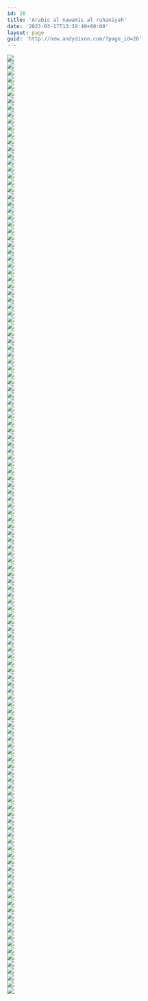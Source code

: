 ```yaml
---
id: 26
title: 'Arabic al nawamis al ruhaniyah'
date: '2023-03-17T13:39:40+00:00'
layout: page
guid: 'http://new.andydixon.com/?page_id=26'
---
```


[![](https://i0.wp.com/assets.g8x2.ldn.idrivee2-23.com/occult/Arabic%20-%20al-nawamis_al-ruhaniyah/0001.thumb.jpg?w=1200&ssl=1)](https://i0.wp.com/assets.g8x2.ldn.idrivee2-23.com/occult/Arabic%20-%20al-nawamis_al-ruhaniyah/0001.jpg?ssl=1)  
[![](https://i0.wp.com/assets.g8x2.ldn.idrivee2-23.com/occult/Arabic%20-%20al-nawamis_al-ruhaniyah/0002.thumb.jpg?w=1200&ssl=1)](https://i0.wp.com/assets.g8x2.ldn.idrivee2-23.com/occult/Arabic%20-%20al-nawamis_al-ruhaniyah/0002.jpg?ssl=1)  
[![](https://i0.wp.com/assets.g8x2.ldn.idrivee2-23.com/occult/Arabic%20-%20al-nawamis_al-ruhaniyah/0003.thumb.jpg?w=1200&ssl=1)](https://i0.wp.com/assets.g8x2.ldn.idrivee2-23.com/occult/Arabic%20-%20al-nawamis_al-ruhaniyah/0003.jpg?ssl=1)  
[![](https://i0.wp.com/assets.g8x2.ldn.idrivee2-23.com/occult/Arabic%20-%20al-nawamis_al-ruhaniyah/0004.thumb.jpg?w=1200&ssl=1)](https://i0.wp.com/assets.g8x2.ldn.idrivee2-23.com/occult/Arabic%20-%20al-nawamis_al-ruhaniyah/0004.jpg?ssl=1)  
[![](https://i0.wp.com/assets.g8x2.ldn.idrivee2-23.com/occult/Arabic%20-%20al-nawamis_al-ruhaniyah/0005.thumb.jpg?w=1200&ssl=1)](https://i0.wp.com/assets.g8x2.ldn.idrivee2-23.com/occult/Arabic%20-%20al-nawamis_al-ruhaniyah/0005.jpg?ssl=1)  
[![](https://i0.wp.com/assets.g8x2.ldn.idrivee2-23.com/occult/Arabic%20-%20al-nawamis_al-ruhaniyah/0006.thumb.jpg?w=1200&ssl=1)](https://i0.wp.com/assets.g8x2.ldn.idrivee2-23.com/occult/Arabic%20-%20al-nawamis_al-ruhaniyah/0006.jpg?ssl=1)  
[![](https://i0.wp.com/assets.g8x2.ldn.idrivee2-23.com/occult/Arabic%20-%20al-nawamis_al-ruhaniyah/0007.thumb.jpg?w=1200&ssl=1)](https://i0.wp.com/assets.g8x2.ldn.idrivee2-23.com/occult/Arabic%20-%20al-nawamis_al-ruhaniyah/0007.jpg?ssl=1)  
[![](https://i0.wp.com/assets.g8x2.ldn.idrivee2-23.com/occult/Arabic%20-%20al-nawamis_al-ruhaniyah/0008.thumb.jpg?w=1200&ssl=1)](https://i0.wp.com/assets.g8x2.ldn.idrivee2-23.com/occult/Arabic%20-%20al-nawamis_al-ruhaniyah/0008.jpg?ssl=1)  
[![](https://i0.wp.com/assets.g8x2.ldn.idrivee2-23.com/occult/Arabic%20-%20al-nawamis_al-ruhaniyah/0009.thumb.jpg?w=1200&ssl=1)](https://i0.wp.com/assets.g8x2.ldn.idrivee2-23.com/occult/Arabic%20-%20al-nawamis_al-ruhaniyah/0009.jpg?ssl=1)  
[![](https://i0.wp.com/assets.g8x2.ldn.idrivee2-23.com/occult/Arabic%20-%20al-nawamis_al-ruhaniyah/0010.thumb.jpg?w=1200&ssl=1)](https://i0.wp.com/assets.g8x2.ldn.idrivee2-23.com/occult/Arabic%20-%20al-nawamis_al-ruhaniyah/0010.jpg?ssl=1)  
[![](https://i0.wp.com/assets.g8x2.ldn.idrivee2-23.com/occult/Arabic%20-%20al-nawamis_al-ruhaniyah/0011.thumb.jpg?w=1200&ssl=1)](https://i0.wp.com/assets.g8x2.ldn.idrivee2-23.com/occult/Arabic%20-%20al-nawamis_al-ruhaniyah/0011.jpg?ssl=1)  
[![](https://i0.wp.com/assets.g8x2.ldn.idrivee2-23.com/occult/Arabic%20-%20al-nawamis_al-ruhaniyah/0012.thumb.jpg?w=1200&ssl=1)](https://i0.wp.com/assets.g8x2.ldn.idrivee2-23.com/occult/Arabic%20-%20al-nawamis_al-ruhaniyah/0012.jpg?ssl=1)  
[![](https://i0.wp.com/assets.g8x2.ldn.idrivee2-23.com/occult/Arabic%20-%20al-nawamis_al-ruhaniyah/0013.thumb.jpg?w=1200&ssl=1)](https://i0.wp.com/assets.g8x2.ldn.idrivee2-23.com/occult/Arabic%20-%20al-nawamis_al-ruhaniyah/0013.jpg?ssl=1)  
[![](https://i0.wp.com/assets.g8x2.ldn.idrivee2-23.com/occult/Arabic%20-%20al-nawamis_al-ruhaniyah/0014.thumb.jpg?w=1200&ssl=1)](https://i0.wp.com/assets.g8x2.ldn.idrivee2-23.com/occult/Arabic%20-%20al-nawamis_al-ruhaniyah/0014.jpg?ssl=1)  
[![](https://i0.wp.com/assets.g8x2.ldn.idrivee2-23.com/occult/Arabic%20-%20al-nawamis_al-ruhaniyah/0015.thumb.jpg?w=1200&ssl=1)](https://i0.wp.com/assets.g8x2.ldn.idrivee2-23.com/occult/Arabic%20-%20al-nawamis_al-ruhaniyah/0015.jpg?ssl=1)  
[![](https://i0.wp.com/assets.g8x2.ldn.idrivee2-23.com/occult/Arabic%20-%20al-nawamis_al-ruhaniyah/0016.thumb.jpg?w=1200&ssl=1)](https://i0.wp.com/assets.g8x2.ldn.idrivee2-23.com/occult/Arabic%20-%20al-nawamis_al-ruhaniyah/0016.jpg?ssl=1)  
[![](https://i0.wp.com/assets.g8x2.ldn.idrivee2-23.com/occult/Arabic%20-%20al-nawamis_al-ruhaniyah/0017.thumb.jpg?w=1200&ssl=1)](https://i0.wp.com/assets.g8x2.ldn.idrivee2-23.com/occult/Arabic%20-%20al-nawamis_al-ruhaniyah/0017.jpg?ssl=1)  
[![](https://i0.wp.com/assets.g8x2.ldn.idrivee2-23.com/occult/Arabic%20-%20al-nawamis_al-ruhaniyah/0018.thumb.jpg?w=1200&ssl=1)](https://i0.wp.com/assets.g8x2.ldn.idrivee2-23.com/occult/Arabic%20-%20al-nawamis_al-ruhaniyah/0018.jpg?ssl=1)  
[![](https://i0.wp.com/assets.g8x2.ldn.idrivee2-23.com/occult/Arabic%20-%20al-nawamis_al-ruhaniyah/0019.thumb.jpg?w=1200&ssl=1)](https://i0.wp.com/assets.g8x2.ldn.idrivee2-23.com/occult/Arabic%20-%20al-nawamis_al-ruhaniyah/0019.jpg?ssl=1)  
[![](https://i0.wp.com/assets.g8x2.ldn.idrivee2-23.com/occult/Arabic%20-%20al-nawamis_al-ruhaniyah/0020.thumb.jpg?w=1200&ssl=1)](https://i0.wp.com/assets.g8x2.ldn.idrivee2-23.com/occult/Arabic%20-%20al-nawamis_al-ruhaniyah/0020.jpg?ssl=1)  
[![](https://i0.wp.com/assets.g8x2.ldn.idrivee2-23.com/occult/Arabic%20-%20al-nawamis_al-ruhaniyah/0021.thumb.jpg?w=1200&ssl=1)](https://i0.wp.com/assets.g8x2.ldn.idrivee2-23.com/occult/Arabic%20-%20al-nawamis_al-ruhaniyah/0021.jpg?ssl=1)  
[![](https://i0.wp.com/assets.g8x2.ldn.idrivee2-23.com/occult/Arabic%20-%20al-nawamis_al-ruhaniyah/0022.thumb.jpg?w=1200&ssl=1)](https://i0.wp.com/assets.g8x2.ldn.idrivee2-23.com/occult/Arabic%20-%20al-nawamis_al-ruhaniyah/0022.jpg?ssl=1)  
[![](https://i0.wp.com/assets.g8x2.ldn.idrivee2-23.com/occult/Arabic%20-%20al-nawamis_al-ruhaniyah/0023.thumb.jpg?w=1200&ssl=1)](https://i0.wp.com/assets.g8x2.ldn.idrivee2-23.com/occult/Arabic%20-%20al-nawamis_al-ruhaniyah/0023.jpg?ssl=1)  
[![](https://i0.wp.com/assets.g8x2.ldn.idrivee2-23.com/occult/Arabic%20-%20al-nawamis_al-ruhaniyah/0024.thumb.jpg?w=1200&ssl=1)](https://i0.wp.com/assets.g8x2.ldn.idrivee2-23.com/occult/Arabic%20-%20al-nawamis_al-ruhaniyah/0024.jpg?ssl=1)  
[![](https://i0.wp.com/assets.g8x2.ldn.idrivee2-23.com/occult/Arabic%20-%20al-nawamis_al-ruhaniyah/0025.thumb.jpg?w=1200&ssl=1)](https://i0.wp.com/assets.g8x2.ldn.idrivee2-23.com/occult/Arabic%20-%20al-nawamis_al-ruhaniyah/0025.jpg?ssl=1)  
[![](https://i0.wp.com/assets.g8x2.ldn.idrivee2-23.com/occult/Arabic%20-%20al-nawamis_al-ruhaniyah/0026.thumb.jpg?w=1200&ssl=1)](https://i0.wp.com/assets.g8x2.ldn.idrivee2-23.com/occult/Arabic%20-%20al-nawamis_al-ruhaniyah/0026.jpg?ssl=1)  
[![](https://i0.wp.com/assets.g8x2.ldn.idrivee2-23.com/occult/Arabic%20-%20al-nawamis_al-ruhaniyah/0027.thumb.jpg?w=1200&ssl=1)](https://i0.wp.com/assets.g8x2.ldn.idrivee2-23.com/occult/Arabic%20-%20al-nawamis_al-ruhaniyah/0027.jpg?ssl=1)  
[![](https://i0.wp.com/assets.g8x2.ldn.idrivee2-23.com/occult/Arabic%20-%20al-nawamis_al-ruhaniyah/0028.thumb.jpg?w=1200&ssl=1)](https://i0.wp.com/assets.g8x2.ldn.idrivee2-23.com/occult/Arabic%20-%20al-nawamis_al-ruhaniyah/0028.jpg?ssl=1)  
[![](https://i0.wp.com/assets.g8x2.ldn.idrivee2-23.com/occult/Arabic%20-%20al-nawamis_al-ruhaniyah/0029.thumb.jpg?w=1200&ssl=1)](https://i0.wp.com/assets.g8x2.ldn.idrivee2-23.com/occult/Arabic%20-%20al-nawamis_al-ruhaniyah/0029.jpg?ssl=1)  
[![](https://i0.wp.com/assets.g8x2.ldn.idrivee2-23.com/occult/Arabic%20-%20al-nawamis_al-ruhaniyah/0030.thumb.jpg?w=1200&ssl=1)](https://i0.wp.com/assets.g8x2.ldn.idrivee2-23.com/occult/Arabic%20-%20al-nawamis_al-ruhaniyah/0030.jpg?ssl=1)  
[![](https://i0.wp.com/assets.g8x2.ldn.idrivee2-23.com/occult/Arabic%20-%20al-nawamis_al-ruhaniyah/0031.thumb.jpg?w=1200&ssl=1)](https://i0.wp.com/assets.g8x2.ldn.idrivee2-23.com/occult/Arabic%20-%20al-nawamis_al-ruhaniyah/0031.jpg?ssl=1)  
[![](https://i0.wp.com/assets.g8x2.ldn.idrivee2-23.com/occult/Arabic%20-%20al-nawamis_al-ruhaniyah/0032.thumb.jpg?w=1200&ssl=1)](https://i0.wp.com/assets.g8x2.ldn.idrivee2-23.com/occult/Arabic%20-%20al-nawamis_al-ruhaniyah/0032.jpg?ssl=1)  
[![](https://i0.wp.com/assets.g8x2.ldn.idrivee2-23.com/occult/Arabic%20-%20al-nawamis_al-ruhaniyah/0033.thumb.jpg?w=1200&ssl=1)](https://i0.wp.com/assets.g8x2.ldn.idrivee2-23.com/occult/Arabic%20-%20al-nawamis_al-ruhaniyah/0033.jpg?ssl=1)  
[![](https://i0.wp.com/assets.g8x2.ldn.idrivee2-23.com/occult/Arabic%20-%20al-nawamis_al-ruhaniyah/0034.thumb.jpg?w=1200&ssl=1)](https://i0.wp.com/assets.g8x2.ldn.idrivee2-23.com/occult/Arabic%20-%20al-nawamis_al-ruhaniyah/0034.jpg?ssl=1)  
[![](https://i0.wp.com/assets.g8x2.ldn.idrivee2-23.com/occult/Arabic%20-%20al-nawamis_al-ruhaniyah/0035.thumb.jpg?w=1200&ssl=1)](https://i0.wp.com/assets.g8x2.ldn.idrivee2-23.com/occult/Arabic%20-%20al-nawamis_al-ruhaniyah/0035.jpg?ssl=1)  
[![](https://i0.wp.com/assets.g8x2.ldn.idrivee2-23.com/occult/Arabic%20-%20al-nawamis_al-ruhaniyah/0036.thumb.jpg?w=1200&ssl=1)](https://i0.wp.com/assets.g8x2.ldn.idrivee2-23.com/occult/Arabic%20-%20al-nawamis_al-ruhaniyah/0036.jpg?ssl=1)  
[![](https://i0.wp.com/assets.g8x2.ldn.idrivee2-23.com/occult/Arabic%20-%20al-nawamis_al-ruhaniyah/0037.thumb.jpg?w=1200&ssl=1)](https://i0.wp.com/assets.g8x2.ldn.idrivee2-23.com/occult/Arabic%20-%20al-nawamis_al-ruhaniyah/0037.jpg?ssl=1)  
[![](https://i0.wp.com/assets.g8x2.ldn.idrivee2-23.com/occult/Arabic%20-%20al-nawamis_al-ruhaniyah/0038.thumb.jpg?w=1200&ssl=1)](https://i0.wp.com/assets.g8x2.ldn.idrivee2-23.com/occult/Arabic%20-%20al-nawamis_al-ruhaniyah/0038.jpg?ssl=1)  
[![](https://i0.wp.com/assets.g8x2.ldn.idrivee2-23.com/occult/Arabic%20-%20al-nawamis_al-ruhaniyah/0039.thumb.jpg?w=1200&ssl=1)](https://i0.wp.com/assets.g8x2.ldn.idrivee2-23.com/occult/Arabic%20-%20al-nawamis_al-ruhaniyah/0039.jpg?ssl=1)  
[![](https://i0.wp.com/assets.g8x2.ldn.idrivee2-23.com/occult/Arabic%20-%20al-nawamis_al-ruhaniyah/0040.thumb.jpg?w=1200&ssl=1)](https://i0.wp.com/assets.g8x2.ldn.idrivee2-23.com/occult/Arabic%20-%20al-nawamis_al-ruhaniyah/0040.jpg?ssl=1)  
[![](https://i0.wp.com/assets.g8x2.ldn.idrivee2-23.com/occult/Arabic%20-%20al-nawamis_al-ruhaniyah/0041.thumb.jpg?w=1200&ssl=1)](https://i0.wp.com/assets.g8x2.ldn.idrivee2-23.com/occult/Arabic%20-%20al-nawamis_al-ruhaniyah/0041.jpg?ssl=1)  
[![](https://i0.wp.com/assets.g8x2.ldn.idrivee2-23.com/occult/Arabic%20-%20al-nawamis_al-ruhaniyah/0042.thumb.jpg?w=1200&ssl=1)](https://i0.wp.com/assets.g8x2.ldn.idrivee2-23.com/occult/Arabic%20-%20al-nawamis_al-ruhaniyah/0042.jpg?ssl=1)  
[![](https://i0.wp.com/assets.g8x2.ldn.idrivee2-23.com/occult/Arabic%20-%20al-nawamis_al-ruhaniyah/0043.thumb.jpg?w=1200&ssl=1)](https://i0.wp.com/assets.g8x2.ldn.idrivee2-23.com/occult/Arabic%20-%20al-nawamis_al-ruhaniyah/0043.jpg?ssl=1)  
[![](https://i0.wp.com/assets.g8x2.ldn.idrivee2-23.com/occult/Arabic%20-%20al-nawamis_al-ruhaniyah/0044.thumb.jpg?w=1200&ssl=1)](https://i0.wp.com/assets.g8x2.ldn.idrivee2-23.com/occult/Arabic%20-%20al-nawamis_al-ruhaniyah/0044.jpg?ssl=1)  
[![](https://i0.wp.com/assets.g8x2.ldn.idrivee2-23.com/occult/Arabic%20-%20al-nawamis_al-ruhaniyah/0045.thumb.jpg?w=1200&ssl=1)](https://i0.wp.com/assets.g8x2.ldn.idrivee2-23.com/occult/Arabic%20-%20al-nawamis_al-ruhaniyah/0045.jpg?ssl=1)  
[![](https://i0.wp.com/assets.g8x2.ldn.idrivee2-23.com/occult/Arabic%20-%20al-nawamis_al-ruhaniyah/0046.thumb.jpg?w=1200&ssl=1)](https://i0.wp.com/assets.g8x2.ldn.idrivee2-23.com/occult/Arabic%20-%20al-nawamis_al-ruhaniyah/0046.jpg?ssl=1)  
[![](https://i0.wp.com/assets.g8x2.ldn.idrivee2-23.com/occult/Arabic%20-%20al-nawamis_al-ruhaniyah/0047.thumb.jpg?w=1200&ssl=1)](https://i0.wp.com/assets.g8x2.ldn.idrivee2-23.com/occult/Arabic%20-%20al-nawamis_al-ruhaniyah/0047.jpg?ssl=1)  
[![](https://i0.wp.com/assets.g8x2.ldn.idrivee2-23.com/occult/Arabic%20-%20al-nawamis_al-ruhaniyah/0048.thumb.jpg?w=1200&ssl=1)](https://i0.wp.com/assets.g8x2.ldn.idrivee2-23.com/occult/Arabic%20-%20al-nawamis_al-ruhaniyah/0048.jpg?ssl=1)  
[![](https://i0.wp.com/assets.g8x2.ldn.idrivee2-23.com/occult/Arabic%20-%20al-nawamis_al-ruhaniyah/0049.thumb.jpg?w=1200&ssl=1)](https://i0.wp.com/assets.g8x2.ldn.idrivee2-23.com/occult/Arabic%20-%20al-nawamis_al-ruhaniyah/0049.jpg?ssl=1)  
[![](https://i0.wp.com/assets.g8x2.ldn.idrivee2-23.com/occult/Arabic%20-%20al-nawamis_al-ruhaniyah/0050.thumb.jpg?w=1200&ssl=1)](https://i0.wp.com/assets.g8x2.ldn.idrivee2-23.com/occult/Arabic%20-%20al-nawamis_al-ruhaniyah/0050.jpg?ssl=1)  
[![](https://i0.wp.com/assets.g8x2.ldn.idrivee2-23.com/occult/Arabic%20-%20al-nawamis_al-ruhaniyah/0051.thumb.jpg?w=1200&ssl=1)](https://i0.wp.com/assets.g8x2.ldn.idrivee2-23.com/occult/Arabic%20-%20al-nawamis_al-ruhaniyah/0051.jpg?ssl=1)  
[![](https://i0.wp.com/assets.g8x2.ldn.idrivee2-23.com/occult/Arabic%20-%20al-nawamis_al-ruhaniyah/0052.thumb.jpg?w=1200&ssl=1)](https://i0.wp.com/assets.g8x2.ldn.idrivee2-23.com/occult/Arabic%20-%20al-nawamis_al-ruhaniyah/0052.jpg?ssl=1)  
[![](https://i0.wp.com/assets.g8x2.ldn.idrivee2-23.com/occult/Arabic%20-%20al-nawamis_al-ruhaniyah/0053.thumb.jpg?w=1200&ssl=1)](https://i0.wp.com/assets.g8x2.ldn.idrivee2-23.com/occult/Arabic%20-%20al-nawamis_al-ruhaniyah/0053.jpg?ssl=1)  
[![](https://i0.wp.com/assets.g8x2.ldn.idrivee2-23.com/occult/Arabic%20-%20al-nawamis_al-ruhaniyah/0054.thumb.jpg?w=1200&ssl=1)](https://i0.wp.com/assets.g8x2.ldn.idrivee2-23.com/occult/Arabic%20-%20al-nawamis_al-ruhaniyah/0054.jpg?ssl=1)  
[![](https://i0.wp.com/assets.g8x2.ldn.idrivee2-23.com/occult/Arabic%20-%20al-nawamis_al-ruhaniyah/0055.thumb.jpg?w=1200&ssl=1)](https://i0.wp.com/assets.g8x2.ldn.idrivee2-23.com/occult/Arabic%20-%20al-nawamis_al-ruhaniyah/0055.jpg?ssl=1)  
[![](https://i0.wp.com/assets.g8x2.ldn.idrivee2-23.com/occult/Arabic%20-%20al-nawamis_al-ruhaniyah/0056.thumb.jpg?w=1200&ssl=1)](https://i0.wp.com/assets.g8x2.ldn.idrivee2-23.com/occult/Arabic%20-%20al-nawamis_al-ruhaniyah/0056.jpg?ssl=1)  
[![](https://i0.wp.com/assets.g8x2.ldn.idrivee2-23.com/occult/Arabic%20-%20al-nawamis_al-ruhaniyah/0057.thumb.jpg?w=1200&ssl=1)](https://i0.wp.com/assets.g8x2.ldn.idrivee2-23.com/occult/Arabic%20-%20al-nawamis_al-ruhaniyah/0057.jpg?ssl=1)  
[![](https://i0.wp.com/assets.g8x2.ldn.idrivee2-23.com/occult/Arabic%20-%20al-nawamis_al-ruhaniyah/0058.thumb.jpg?w=1200&ssl=1)](https://i0.wp.com/assets.g8x2.ldn.idrivee2-23.com/occult/Arabic%20-%20al-nawamis_al-ruhaniyah/0058.jpg?ssl=1)  
[![](https://i0.wp.com/assets.g8x2.ldn.idrivee2-23.com/occult/Arabic%20-%20al-nawamis_al-ruhaniyah/0059.thumb.jpg?w=1200&ssl=1)](https://i0.wp.com/assets.g8x2.ldn.idrivee2-23.com/occult/Arabic%20-%20al-nawamis_al-ruhaniyah/0059.jpg?ssl=1)  
[![](https://i0.wp.com/assets.g8x2.ldn.idrivee2-23.com/occult/Arabic%20-%20al-nawamis_al-ruhaniyah/0060.thumb.jpg?w=1200&ssl=1)](https://i0.wp.com/assets.g8x2.ldn.idrivee2-23.com/occult/Arabic%20-%20al-nawamis_al-ruhaniyah/0060.jpg?ssl=1)  
[![](https://i0.wp.com/assets.g8x2.ldn.idrivee2-23.com/occult/Arabic%20-%20al-nawamis_al-ruhaniyah/0061.thumb.jpg?w=1200&ssl=1)](https://i0.wp.com/assets.g8x2.ldn.idrivee2-23.com/occult/Arabic%20-%20al-nawamis_al-ruhaniyah/0061.jpg?ssl=1)  
[![](https://i0.wp.com/assets.g8x2.ldn.idrivee2-23.com/occult/Arabic%20-%20al-nawamis_al-ruhaniyah/0062.thumb.jpg?w=1200&ssl=1)](https://i0.wp.com/assets.g8x2.ldn.idrivee2-23.com/occult/Arabic%20-%20al-nawamis_al-ruhaniyah/0062.jpg?ssl=1)  
[![](https://i0.wp.com/assets.g8x2.ldn.idrivee2-23.com/occult/Arabic%20-%20al-nawamis_al-ruhaniyah/0063.thumb.jpg?w=1200&ssl=1)](https://i0.wp.com/assets.g8x2.ldn.idrivee2-23.com/occult/Arabic%20-%20al-nawamis_al-ruhaniyah/0063.jpg?ssl=1)  
[![](https://i0.wp.com/assets.g8x2.ldn.idrivee2-23.com/occult/Arabic%20-%20al-nawamis_al-ruhaniyah/0064.thumb.jpg?w=1200&ssl=1)](https://i0.wp.com/assets.g8x2.ldn.idrivee2-23.com/occult/Arabic%20-%20al-nawamis_al-ruhaniyah/0064.jpg?ssl=1)  
[![](https://i0.wp.com/assets.g8x2.ldn.idrivee2-23.com/occult/Arabic%20-%20al-nawamis_al-ruhaniyah/0065.thumb.jpg?w=1200&ssl=1)](https://i0.wp.com/assets.g8x2.ldn.idrivee2-23.com/occult/Arabic%20-%20al-nawamis_al-ruhaniyah/0065.jpg?ssl=1)  
[![](https://i0.wp.com/assets.g8x2.ldn.idrivee2-23.com/occult/Arabic%20-%20al-nawamis_al-ruhaniyah/0066.thumb.jpg?w=1200&ssl=1)](https://i0.wp.com/assets.g8x2.ldn.idrivee2-23.com/occult/Arabic%20-%20al-nawamis_al-ruhaniyah/0066.jpg?ssl=1)  
[![](https://i0.wp.com/assets.g8x2.ldn.idrivee2-23.com/occult/Arabic%20-%20al-nawamis_al-ruhaniyah/0067.thumb.jpg?w=1200&ssl=1)](https://i0.wp.com/assets.g8x2.ldn.idrivee2-23.com/occult/Arabic%20-%20al-nawamis_al-ruhaniyah/0067.jpg?ssl=1)  
[![](https://i0.wp.com/assets.g8x2.ldn.idrivee2-23.com/occult/Arabic%20-%20al-nawamis_al-ruhaniyah/0068.thumb.jpg?w=1200&ssl=1)](https://i0.wp.com/assets.g8x2.ldn.idrivee2-23.com/occult/Arabic%20-%20al-nawamis_al-ruhaniyah/0068.jpg?ssl=1)  
[![](https://i0.wp.com/assets.g8x2.ldn.idrivee2-23.com/occult/Arabic%20-%20al-nawamis_al-ruhaniyah/0069.thumb.jpg?w=1200&ssl=1)](https://i0.wp.com/assets.g8x2.ldn.idrivee2-23.com/occult/Arabic%20-%20al-nawamis_al-ruhaniyah/0069.jpg?ssl=1)  
[![](https://i0.wp.com/assets.g8x2.ldn.idrivee2-23.com/occult/Arabic%20-%20al-nawamis_al-ruhaniyah/0070.thumb.jpg?w=1200&ssl=1)](https://i0.wp.com/assets.g8x2.ldn.idrivee2-23.com/occult/Arabic%20-%20al-nawamis_al-ruhaniyah/0070.jpg?ssl=1)  
[![](https://i0.wp.com/assets.g8x2.ldn.idrivee2-23.com/occult/Arabic%20-%20al-nawamis_al-ruhaniyah/0071.thumb.jpg?w=1200&ssl=1)](https://i0.wp.com/assets.g8x2.ldn.idrivee2-23.com/occult/Arabic%20-%20al-nawamis_al-ruhaniyah/0071.jpg?ssl=1)  
[![](https://i0.wp.com/assets.g8x2.ldn.idrivee2-23.com/occult/Arabic%20-%20al-nawamis_al-ruhaniyah/0072.thumb.jpg?w=1200&ssl=1)](https://i0.wp.com/assets.g8x2.ldn.idrivee2-23.com/occult/Arabic%20-%20al-nawamis_al-ruhaniyah/0072.jpg?ssl=1)  
[![](https://i0.wp.com/assets.g8x2.ldn.idrivee2-23.com/occult/Arabic%20-%20al-nawamis_al-ruhaniyah/0073.thumb.jpg?w=1200&ssl=1)](https://i0.wp.com/assets.g8x2.ldn.idrivee2-23.com/occult/Arabic%20-%20al-nawamis_al-ruhaniyah/0073.jpg?ssl=1)  
[![](https://i0.wp.com/assets.g8x2.ldn.idrivee2-23.com/occult/Arabic%20-%20al-nawamis_al-ruhaniyah/0074.thumb.jpg?w=1200&ssl=1)](https://i0.wp.com/assets.g8x2.ldn.idrivee2-23.com/occult/Arabic%20-%20al-nawamis_al-ruhaniyah/0074.jpg?ssl=1)  
[![](https://i0.wp.com/assets.g8x2.ldn.idrivee2-23.com/occult/Arabic%20-%20al-nawamis_al-ruhaniyah/0075.thumb.jpg?w=1200&ssl=1)](https://i0.wp.com/assets.g8x2.ldn.idrivee2-23.com/occult/Arabic%20-%20al-nawamis_al-ruhaniyah/0075.jpg?ssl=1)  
[![](https://i0.wp.com/assets.g8x2.ldn.idrivee2-23.com/occult/Arabic%20-%20al-nawamis_al-ruhaniyah/0076.thumb.jpg?w=1200&ssl=1)](https://i0.wp.com/assets.g8x2.ldn.idrivee2-23.com/occult/Arabic%20-%20al-nawamis_al-ruhaniyah/0076.jpg?ssl=1)  
[![](https://i0.wp.com/assets.g8x2.ldn.idrivee2-23.com/occult/Arabic%20-%20al-nawamis_al-ruhaniyah/0077.thumb.jpg?w=1200&ssl=1)](https://i0.wp.com/assets.g8x2.ldn.idrivee2-23.com/occult/Arabic%20-%20al-nawamis_al-ruhaniyah/0077.jpg?ssl=1)  
[![](https://i0.wp.com/assets.g8x2.ldn.idrivee2-23.com/occult/Arabic%20-%20al-nawamis_al-ruhaniyah/0078.thumb.jpg?w=1200&ssl=1)](https://i0.wp.com/assets.g8x2.ldn.idrivee2-23.com/occult/Arabic%20-%20al-nawamis_al-ruhaniyah/0078.jpg?ssl=1)  
[![](https://i0.wp.com/assets.g8x2.ldn.idrivee2-23.com/occult/Arabic%20-%20al-nawamis_al-ruhaniyah/0079.thumb.jpg?w=1200&ssl=1)](https://i0.wp.com/assets.g8x2.ldn.idrivee2-23.com/occult/Arabic%20-%20al-nawamis_al-ruhaniyah/0079.jpg?ssl=1)  
[![](https://i0.wp.com/assets.g8x2.ldn.idrivee2-23.com/occult/Arabic%20-%20al-nawamis_al-ruhaniyah/0080.thumb.jpg?w=1200&ssl=1)](https://i0.wp.com/assets.g8x2.ldn.idrivee2-23.com/occult/Arabic%20-%20al-nawamis_al-ruhaniyah/0080.jpg?ssl=1)  
[![](https://i0.wp.com/assets.g8x2.ldn.idrivee2-23.com/occult/Arabic%20-%20al-nawamis_al-ruhaniyah/0081.thumb.jpg?w=1200&ssl=1)](https://i0.wp.com/assets.g8x2.ldn.idrivee2-23.com/occult/Arabic%20-%20al-nawamis_al-ruhaniyah/0081.jpg?ssl=1)  
[![](https://i0.wp.com/assets.g8x2.ldn.idrivee2-23.com/occult/Arabic%20-%20al-nawamis_al-ruhaniyah/0082.thumb.jpg?w=1200&ssl=1)](https://i0.wp.com/assets.g8x2.ldn.idrivee2-23.com/occult/Arabic%20-%20al-nawamis_al-ruhaniyah/0082.jpg?ssl=1)  
[![](https://i0.wp.com/assets.g8x2.ldn.idrivee2-23.com/occult/Arabic%20-%20al-nawamis_al-ruhaniyah/0083.thumb.jpg?w=1200&ssl=1)](https://i0.wp.com/assets.g8x2.ldn.idrivee2-23.com/occult/Arabic%20-%20al-nawamis_al-ruhaniyah/0083.jpg?ssl=1)  
[![](https://i0.wp.com/assets.g8x2.ldn.idrivee2-23.com/occult/Arabic%20-%20al-nawamis_al-ruhaniyah/0084.thumb.jpg?w=1200&ssl=1)](https://i0.wp.com/assets.g8x2.ldn.idrivee2-23.com/occult/Arabic%20-%20al-nawamis_al-ruhaniyah/0084.jpg?ssl=1)  
[![](https://i0.wp.com/assets.g8x2.ldn.idrivee2-23.com/occult/Arabic%20-%20al-nawamis_al-ruhaniyah/0085.thumb.jpg?w=1200&ssl=1)](https://i0.wp.com/assets.g8x2.ldn.idrivee2-23.com/occult/Arabic%20-%20al-nawamis_al-ruhaniyah/0085.jpg?ssl=1)  
[![](https://i0.wp.com/assets.g8x2.ldn.idrivee2-23.com/occult/Arabic%20-%20al-nawamis_al-ruhaniyah/0086.thumb.jpg?w=1200&ssl=1)](https://i0.wp.com/assets.g8x2.ldn.idrivee2-23.com/occult/Arabic%20-%20al-nawamis_al-ruhaniyah/0086.jpg?ssl=1)  
[![](https://i0.wp.com/assets.g8x2.ldn.idrivee2-23.com/occult/Arabic%20-%20al-nawamis_al-ruhaniyah/0087.thumb.jpg?w=1200&ssl=1)](https://i0.wp.com/assets.g8x2.ldn.idrivee2-23.com/occult/Arabic%20-%20al-nawamis_al-ruhaniyah/0087.jpg?ssl=1)  
[![](https://i0.wp.com/assets.g8x2.ldn.idrivee2-23.com/occult/Arabic%20-%20al-nawamis_al-ruhaniyah/0088.thumb.jpg?w=1200&ssl=1)](https://i0.wp.com/assets.g8x2.ldn.idrivee2-23.com/occult/Arabic%20-%20al-nawamis_al-ruhaniyah/0088.jpg?ssl=1)  
[![](https://i0.wp.com/assets.g8x2.ldn.idrivee2-23.com/occult/Arabic%20-%20al-nawamis_al-ruhaniyah/0089.thumb.jpg?w=1200&ssl=1)](https://i0.wp.com/assets.g8x2.ldn.idrivee2-23.com/occult/Arabic%20-%20al-nawamis_al-ruhaniyah/0089.jpg?ssl=1)  
[![](https://i0.wp.com/assets.g8x2.ldn.idrivee2-23.com/occult/Arabic%20-%20al-nawamis_al-ruhaniyah/0090.thumb.jpg?w=1200&ssl=1)](https://i0.wp.com/assets.g8x2.ldn.idrivee2-23.com/occult/Arabic%20-%20al-nawamis_al-ruhaniyah/0090.jpg?ssl=1)  
[![](https://i0.wp.com/assets.g8x2.ldn.idrivee2-23.com/occult/Arabic%20-%20al-nawamis_al-ruhaniyah/0091.thumb.jpg?w=1200&ssl=1)](https://i0.wp.com/assets.g8x2.ldn.idrivee2-23.com/occult/Arabic%20-%20al-nawamis_al-ruhaniyah/0091.jpg?ssl=1)  
[![](https://i0.wp.com/assets.g8x2.ldn.idrivee2-23.com/occult/Arabic%20-%20al-nawamis_al-ruhaniyah/0092.thumb.jpg?w=1200&ssl=1)](https://i0.wp.com/assets.g8x2.ldn.idrivee2-23.com/occult/Arabic%20-%20al-nawamis_al-ruhaniyah/0092.jpg?ssl=1)  
[![](https://i0.wp.com/assets.g8x2.ldn.idrivee2-23.com/occult/Arabic%20-%20al-nawamis_al-ruhaniyah/0093.thumb.jpg?w=1200&ssl=1)](https://i0.wp.com/assets.g8x2.ldn.idrivee2-23.com/occult/Arabic%20-%20al-nawamis_al-ruhaniyah/0093.jpg?ssl=1)  
[![](https://i0.wp.com/assets.g8x2.ldn.idrivee2-23.com/occult/Arabic%20-%20al-nawamis_al-ruhaniyah/0094.thumb.jpg?w=1200&ssl=1)](https://i0.wp.com/assets.g8x2.ldn.idrivee2-23.com/occult/Arabic%20-%20al-nawamis_al-ruhaniyah/0094.jpg?ssl=1)  
[![](https://i0.wp.com/assets.g8x2.ldn.idrivee2-23.com/occult/Arabic%20-%20al-nawamis_al-ruhaniyah/0095.thumb.jpg?w=1200&ssl=1)](https://i0.wp.com/assets.g8x2.ldn.idrivee2-23.com/occult/Arabic%20-%20al-nawamis_al-ruhaniyah/0095.jpg?ssl=1)  
[![](https://i0.wp.com/assets.g8x2.ldn.idrivee2-23.com/occult/Arabic%20-%20al-nawamis_al-ruhaniyah/0096.thumb.jpg?w=1200&ssl=1)](https://i0.wp.com/assets.g8x2.ldn.idrivee2-23.com/occult/Arabic%20-%20al-nawamis_al-ruhaniyah/0096.jpg?ssl=1)  
[![](https://i0.wp.com/assets.g8x2.ldn.idrivee2-23.com/occult/Arabic%20-%20al-nawamis_al-ruhaniyah/0097.thumb.jpg?w=1200&ssl=1)](https://i0.wp.com/assets.g8x2.ldn.idrivee2-23.com/occult/Arabic%20-%20al-nawamis_al-ruhaniyah/0097.jpg?ssl=1)  
[![](https://i0.wp.com/assets.g8x2.ldn.idrivee2-23.com/occult/Arabic%20-%20al-nawamis_al-ruhaniyah/0098.thumb.jpg?w=1200&ssl=1)](https://i0.wp.com/assets.g8x2.ldn.idrivee2-23.com/occult/Arabic%20-%20al-nawamis_al-ruhaniyah/0098.jpg?ssl=1)  
[![](https://i0.wp.com/assets.g8x2.ldn.idrivee2-23.com/occult/Arabic%20-%20al-nawamis_al-ruhaniyah/0099.thumb.jpg?w=1200&ssl=1)](https://i0.wp.com/assets.g8x2.ldn.idrivee2-23.com/occult/Arabic%20-%20al-nawamis_al-ruhaniyah/0099.jpg?ssl=1)  
[![](https://i0.wp.com/assets.g8x2.ldn.idrivee2-23.com/occult/Arabic%20-%20al-nawamis_al-ruhaniyah/0100.thumb.jpg?w=1200&ssl=1)](https://i0.wp.com/assets.g8x2.ldn.idrivee2-23.com/occult/Arabic%20-%20al-nawamis_al-ruhaniyah/0100.jpg?ssl=1)  
[![](https://i0.wp.com/assets.g8x2.ldn.idrivee2-23.com/occult/Arabic%20-%20al-nawamis_al-ruhaniyah/0101.thumb.jpg?w=1200&ssl=1)](https://i0.wp.com/assets.g8x2.ldn.idrivee2-23.com/occult/Arabic%20-%20al-nawamis_al-ruhaniyah/0101.jpg?ssl=1)  
[![](https://i0.wp.com/assets.g8x2.ldn.idrivee2-23.com/occult/Arabic%20-%20al-nawamis_al-ruhaniyah/0102.thumb.jpg?w=1200&ssl=1)](https://i0.wp.com/assets.g8x2.ldn.idrivee2-23.com/occult/Arabic%20-%20al-nawamis_al-ruhaniyah/0102.jpg?ssl=1)  
[![](https://i0.wp.com/assets.g8x2.ldn.idrivee2-23.com/occult/Arabic%20-%20al-nawamis_al-ruhaniyah/0103.thumb.jpg?w=1200&ssl=1)](https://i0.wp.com/assets.g8x2.ldn.idrivee2-23.com/occult/Arabic%20-%20al-nawamis_al-ruhaniyah/0103.jpg?ssl=1)  
[![](https://i0.wp.com/assets.g8x2.ldn.idrivee2-23.com/occult/Arabic%20-%20al-nawamis_al-ruhaniyah/0104.thumb.jpg?w=1200&ssl=1)](https://i0.wp.com/assets.g8x2.ldn.idrivee2-23.com/occult/Arabic%20-%20al-nawamis_al-ruhaniyah/0104.jpg?ssl=1)  
[![](https://i0.wp.com/assets.g8x2.ldn.idrivee2-23.com/occult/Arabic%20-%20al-nawamis_al-ruhaniyah/0105.thumb.jpg?w=1200&ssl=1)](https://i0.wp.com/assets.g8x2.ldn.idrivee2-23.com/occult/Arabic%20-%20al-nawamis_al-ruhaniyah/0105.jpg?ssl=1)  
[![](https://i0.wp.com/assets.g8x2.ldn.idrivee2-23.com/occult/Arabic%20-%20al-nawamis_al-ruhaniyah/0106.thumb.jpg?w=1200&ssl=1)](https://i0.wp.com/assets.g8x2.ldn.idrivee2-23.com/occult/Arabic%20-%20al-nawamis_al-ruhaniyah/0106.jpg?ssl=1)  
[![](https://i0.wp.com/assets.g8x2.ldn.idrivee2-23.com/occult/Arabic%20-%20al-nawamis_al-ruhaniyah/0107.thumb.jpg?w=1200&ssl=1)](https://i0.wp.com/assets.g8x2.ldn.idrivee2-23.com/occult/Arabic%20-%20al-nawamis_al-ruhaniyah/0107.jpg?ssl=1)  
[![](https://i0.wp.com/assets.g8x2.ldn.idrivee2-23.com/occult/Arabic%20-%20al-nawamis_al-ruhaniyah/0108.thumb.jpg?w=1200&ssl=1)](https://i0.wp.com/assets.g8x2.ldn.idrivee2-23.com/occult/Arabic%20-%20al-nawamis_al-ruhaniyah/0108.jpg?ssl=1)  
[![](https://i0.wp.com/assets.g8x2.ldn.idrivee2-23.com/occult/Arabic%20-%20al-nawamis_al-ruhaniyah/0109.thumb.jpg?w=1200&ssl=1)](https://i0.wp.com/assets.g8x2.ldn.idrivee2-23.com/occult/Arabic%20-%20al-nawamis_al-ruhaniyah/0109.jpg?ssl=1)  
[![](https://i0.wp.com/assets.g8x2.ldn.idrivee2-23.com/occult/Arabic%20-%20al-nawamis_al-ruhaniyah/0110.thumb.jpg?w=1200&ssl=1)](https://i0.wp.com/assets.g8x2.ldn.idrivee2-23.com/occult/Arabic%20-%20al-nawamis_al-ruhaniyah/0110.jpg?ssl=1)  
[![](https://i0.wp.com/assets.g8x2.ldn.idrivee2-23.com/occult/Arabic%20-%20al-nawamis_al-ruhaniyah/0111.thumb.jpg?w=1200&ssl=1)](https://i0.wp.com/assets.g8x2.ldn.idrivee2-23.com/occult/Arabic%20-%20al-nawamis_al-ruhaniyah/0111.jpg?ssl=1)  
[![](https://i0.wp.com/assets.g8x2.ldn.idrivee2-23.com/occult/Arabic%20-%20al-nawamis_al-ruhaniyah/0112.thumb.jpg?w=1200&ssl=1)](https://i0.wp.com/assets.g8x2.ldn.idrivee2-23.com/occult/Arabic%20-%20al-nawamis_al-ruhaniyah/0112.jpg?ssl=1)  
[![](https://i0.wp.com/assets.g8x2.ldn.idrivee2-23.com/occult/Arabic%20-%20al-nawamis_al-ruhaniyah/0113.thumb.jpg?w=1200&ssl=1)](https://i0.wp.com/assets.g8x2.ldn.idrivee2-23.com/occult/Arabic%20-%20al-nawamis_al-ruhaniyah/0113.jpg?ssl=1)  
[![](https://i0.wp.com/assets.g8x2.ldn.idrivee2-23.com/occult/Arabic%20-%20al-nawamis_al-ruhaniyah/0114.thumb.jpg?w=1200&ssl=1)](https://i0.wp.com/assets.g8x2.ldn.idrivee2-23.com/occult/Arabic%20-%20al-nawamis_al-ruhaniyah/0114.jpg?ssl=1)  
[![](https://i0.wp.com/assets.g8x2.ldn.idrivee2-23.com/occult/Arabic%20-%20al-nawamis_al-ruhaniyah/0115.thumb.jpg?w=1200&ssl=1)](https://i0.wp.com/assets.g8x2.ldn.idrivee2-23.com/occult/Arabic%20-%20al-nawamis_al-ruhaniyah/0115.jpg?ssl=1)  
[![](https://i0.wp.com/assets.g8x2.ldn.idrivee2-23.com/occult/Arabic%20-%20al-nawamis_al-ruhaniyah/0116.thumb.jpg?w=1200&ssl=1)](https://i0.wp.com/assets.g8x2.ldn.idrivee2-23.com/occult/Arabic%20-%20al-nawamis_al-ruhaniyah/0116.jpg?ssl=1)  
[![](https://i0.wp.com/assets.g8x2.ldn.idrivee2-23.com/occult/Arabic%20-%20al-nawamis_al-ruhaniyah/0117.thumb.jpg?w=1200&ssl=1)](https://i0.wp.com/assets.g8x2.ldn.idrivee2-23.com/occult/Arabic%20-%20al-nawamis_al-ruhaniyah/0117.jpg?ssl=1)  
[![](https://i0.wp.com/assets.g8x2.ldn.idrivee2-23.com/occult/Arabic%20-%20al-nawamis_al-ruhaniyah/0118.thumb.jpg?w=1200&ssl=1)](https://i0.wp.com/assets.g8x2.ldn.idrivee2-23.com/occult/Arabic%20-%20al-nawamis_al-ruhaniyah/0118.jpg?ssl=1)  
[![](https://i0.wp.com/assets.g8x2.ldn.idrivee2-23.com/occult/Arabic%20-%20al-nawamis_al-ruhaniyah/0119.thumb.jpg?w=1200&ssl=1)](https://i0.wp.com/assets.g8x2.ldn.idrivee2-23.com/occult/Arabic%20-%20al-nawamis_al-ruhaniyah/0119.jpg?ssl=1)  
[![](https://i0.wp.com/assets.g8x2.ldn.idrivee2-23.com/occult/Arabic%20-%20al-nawamis_al-ruhaniyah/0120.thumb.jpg?w=1200&ssl=1)](https://i0.wp.com/assets.g8x2.ldn.idrivee2-23.com/occult/Arabic%20-%20al-nawamis_al-ruhaniyah/0120.jpg?ssl=1)  
[![](https://i0.wp.com/assets.g8x2.ldn.idrivee2-23.com/occult/Arabic%20-%20al-nawamis_al-ruhaniyah/0121.thumb.jpg?w=1200&ssl=1)](https://i0.wp.com/assets.g8x2.ldn.idrivee2-23.com/occult/Arabic%20-%20al-nawamis_al-ruhaniyah/0121.jpg?ssl=1)  
[![](https://i0.wp.com/assets.g8x2.ldn.idrivee2-23.com/occult/Arabic%20-%20al-nawamis_al-ruhaniyah/0122.thumb.jpg?w=1200&ssl=1)](https://i0.wp.com/assets.g8x2.ldn.idrivee2-23.com/occult/Arabic%20-%20al-nawamis_al-ruhaniyah/0122.jpg?ssl=1)  
[![](https://i0.wp.com/assets.g8x2.ldn.idrivee2-23.com/occult/Arabic%20-%20al-nawamis_al-ruhaniyah/0123.thumb.jpg?w=1200&ssl=1)](https://i0.wp.com/assets.g8x2.ldn.idrivee2-23.com/occult/Arabic%20-%20al-nawamis_al-ruhaniyah/0123.jpg?ssl=1)  
[![](https://i0.wp.com/assets.g8x2.ldn.idrivee2-23.com/occult/Arabic%20-%20al-nawamis_al-ruhaniyah/0124.thumb.jpg?w=1200&ssl=1)](https://i0.wp.com/assets.g8x2.ldn.idrivee2-23.com/occult/Arabic%20-%20al-nawamis_al-ruhaniyah/0124.jpg?ssl=1)  
[![](https://i0.wp.com/assets.g8x2.ldn.idrivee2-23.com/occult/Arabic%20-%20al-nawamis_al-ruhaniyah/0125.thumb.jpg?w=1200&ssl=1)](https://i0.wp.com/assets.g8x2.ldn.idrivee2-23.com/occult/Arabic%20-%20al-nawamis_al-ruhaniyah/0125.jpg?ssl=1)  
[![](https://i0.wp.com/assets.g8x2.ldn.idrivee2-23.com/occult/Arabic%20-%20al-nawamis_al-ruhaniyah/0126.thumb.jpg?w=1200&ssl=1)](https://i0.wp.com/assets.g8x2.ldn.idrivee2-23.com/occult/Arabic%20-%20al-nawamis_al-ruhaniyah/0126.jpg?ssl=1)  
[![](https://i0.wp.com/assets.g8x2.ldn.idrivee2-23.com/occult/Arabic%20-%20al-nawamis_al-ruhaniyah/0127.thumb.jpg?w=1200&ssl=1)](https://i0.wp.com/assets.g8x2.ldn.idrivee2-23.com/occult/Arabic%20-%20al-nawamis_al-ruhaniyah/0127.jpg?ssl=1)  
[![](https://i0.wp.com/assets.g8x2.ldn.idrivee2-23.com/occult/Arabic%20-%20al-nawamis_al-ruhaniyah/0128.thumb.jpg?w=1200&ssl=1)](https://i0.wp.com/assets.g8x2.ldn.idrivee2-23.com/occult/Arabic%20-%20al-nawamis_al-ruhaniyah/0128.jpg?ssl=1)  
[![](https://i0.wp.com/assets.g8x2.ldn.idrivee2-23.com/occult/Arabic%20-%20al-nawamis_al-ruhaniyah/0129.thumb.jpg?w=1200&ssl=1)](https://i0.wp.com/assets.g8x2.ldn.idrivee2-23.com/occult/Arabic%20-%20al-nawamis_al-ruhaniyah/0129.jpg?ssl=1)  
[![](https://i0.wp.com/assets.g8x2.ldn.idrivee2-23.com/occult/Arabic%20-%20al-nawamis_al-ruhaniyah/0130.thumb.jpg?w=1200&ssl=1)](https://i0.wp.com/assets.g8x2.ldn.idrivee2-23.com/occult/Arabic%20-%20al-nawamis_al-ruhaniyah/0130.jpg?ssl=1)  
[![](https://i0.wp.com/assets.g8x2.ldn.idrivee2-23.com/occult/Arabic%20-%20al-nawamis_al-ruhaniyah/0131.thumb.jpg?w=1200&ssl=1)](https://i0.wp.com/assets.g8x2.ldn.idrivee2-23.com/occult/Arabic%20-%20al-nawamis_al-ruhaniyah/0131.jpg?ssl=1)  
[![](https://i0.wp.com/assets.g8x2.ldn.idrivee2-23.com/occult/Arabic%20-%20al-nawamis_al-ruhaniyah/0132.thumb.jpg?w=1200&ssl=1)](https://i0.wp.com/assets.g8x2.ldn.idrivee2-23.com/occult/Arabic%20-%20al-nawamis_al-ruhaniyah/0132.jpg?ssl=1)  
[![](https://i0.wp.com/assets.g8x2.ldn.idrivee2-23.com/occult/Arabic%20-%20al-nawamis_al-ruhaniyah/0133.thumb.jpg?w=1200&ssl=1)](https://i0.wp.com/assets.g8x2.ldn.idrivee2-23.com/occult/Arabic%20-%20al-nawamis_al-ruhaniyah/0133.jpg?ssl=1)  
[![](https://i0.wp.com/assets.g8x2.ldn.idrivee2-23.com/occult/Arabic%20-%20al-nawamis_al-ruhaniyah/0134.thumb.jpg?w=1200&ssl=1)](https://i0.wp.com/assets.g8x2.ldn.idrivee2-23.com/occult/Arabic%20-%20al-nawamis_al-ruhaniyah/0134.jpg?ssl=1)  
[![](https://i0.wp.com/assets.g8x2.ldn.idrivee2-23.com/occult/Arabic%20-%20al-nawamis_al-ruhaniyah/0135.thumb.jpg?w=1200&ssl=1)](https://i0.wp.com/assets.g8x2.ldn.idrivee2-23.com/occult/Arabic%20-%20al-nawamis_al-ruhaniyah/0135.jpg?ssl=1)  
[![](https://i0.wp.com/assets.g8x2.ldn.idrivee2-23.com/occult/Arabic%20-%20al-nawamis_al-ruhaniyah/0136.thumb.jpg?w=1200&ssl=1)](https://i0.wp.com/assets.g8x2.ldn.idrivee2-23.com/occult/Arabic%20-%20al-nawamis_al-ruhaniyah/0136.jpg?ssl=1)  
[![](https://i0.wp.com/assets.g8x2.ldn.idrivee2-23.com/occult/Arabic%20-%20al-nawamis_al-ruhaniyah/0137.thumb.jpg?w=1200&ssl=1)](https://i0.wp.com/assets.g8x2.ldn.idrivee2-23.com/occult/Arabic%20-%20al-nawamis_al-ruhaniyah/0137.jpg?ssl=1)